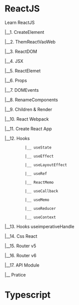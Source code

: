 # ReactJS 
Learn ReactJS

|__1. CreateElement

|__2. ThemReactVaoWeb 

|__3. ReactDOM

|__4. JSX

|__5. ReactElemet

|__6. Props

|__7. DOMEvents

|__8. RenameComponents

|__9. Children & Render

|__10. React Webpack

|__11. Create React App

|__12. Hooks 

             |__ useState

             |__ useEffect

             |__ useLayoutEffect

             |__ useRef

             |__ ReactMemo

             |__ useCallback

             |__ useMemo

             |__ useReducer

             |__ useContext

|__13. Hooks useimperativeHandle

|__14. Css React

|__15. Router v5

|__16. Router v6

|__17. API Module

|__ Pratice

# Typescript
